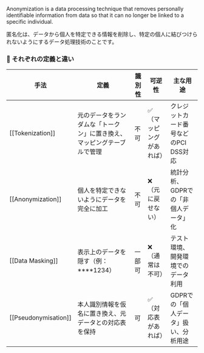 
Anonymization is a data processing technique that removes personally identifiable information from data so that it can no longer be linked to a specific individual.

匿名化は、データから個人を特定できる情報を削除し、特定の個人に結びつけられないようにするデータ処理技術のことです。


### 🧩 それぞれの定義と違い

| 手法                   | 定義                                  | 識別性 | 可逆性          | 主な用途                   |
| -------------------- | ----------------------------------- | --- | ------------ | ---------------------- |
| [[Tokenization]]     | 元のデータをランダムな「トークン」に置き換え、マッピングテーブルで管理 | 不可  | ✅（マッピングがあれば） | クレジットカード番号などのPCI DSS対応 |
| [[Anonymization]]    | 個人を特定できないようにデータを完全に加工               | 不可  | ❌（元に戻せない）    | 統計分析、GDPRでの「非個人データ」化   |
| [[Data Masking]]     | 表示上のデータを隠す（例：****1234）              | 一部可 | ❌（通常は不可）     | テスト環境、開発環境でのデータ利用      |
| [[Pseudonymisation]] | 本人識別情報を仮名に置き換え、元データとの対応表を保持         | 可   | ✅（対応表があれば）   | GDPRでの「個人データ」扱い、分析用途   |
